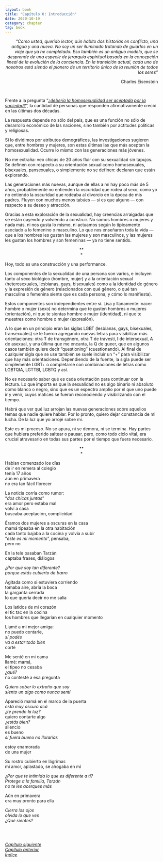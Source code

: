 ```yaml
---
layout: book
title: "Capítulo 0: Introducción"
date: 2020-10-19
category: chapter
tag: book
---
```


<p style="text-align: right">
<em>“Como usted, querido lector, aún habito dos historias en conflicto, una antigua y una nueva. No soy un ser iluminado tratando de guiarlos en un viaje que ya he completado. Eso también es un antiguo modelo, que se desprende de una especie de jerarquía espiritual basada en la concepción lineal de la evolución de la conciencia. En la transición actual, cada uno de nosotros está siendo el pionero de un territorio único de la reunión de todos los seres”</em></p>


<p style="text-align: right">
Charles Eisenstein</p>
<br>

Frente a la pregunta “_[¿debería la homosexualidad ser aceptada por la sociedad?](https://www.pewresearch.org/global/2020/06/25/global-divide-on-homosexuality-persists/)_”, la cantidad de personas que responden afirmativamente creció en las últimas dos décadas.

La respuesta depende no sólo del país, que es una función no sólo de desarrollo económico de las naciones, sino también por actitudes políticas y religiosas.

Si lo dividimos por atributos demográficos, las investigaciones sugieren que, entre hombres y mujeres, son estas últimas las que más aceptan la homosexualidad. Ocurre lo mismo con las generaciones más jóvenes.

No me extraña: veo chicas de 20 años fluir con su sexualidad sin tapujos. Se definen con respecto a su orientación sexual como homosexuales, bisexuales, pansexuales, o simplemente no se definen: declaran que están explorando.

Las generaciones más nuevas, aunque de ellas a mí hay poco más de 5 años, probablemente no entienden la oscuridad que rodea al sexo, como yo no entiendo la oscuridad que rodeaba al divorcio en la época de mis padres. Fluyen con muchos menos tabúes — si es que alguno — con respecto a su deseo y atracción.

Gracias a esta exploración de la sexualidad, hay creencias arraigadas que se están cayendo y volviendo a construir. No somos hombres o mujeres y nada más, ni nos gusta lo mismo, ni actuamos según lo típicamente asociado a lo femenino o masculino.
Lo que nos enseñaron toda la vida — que a los hombres les gustan las mujeres y son masculinos, y las mujeres les gustan los hombres y son femeninas — ya no tiene sentido.

<p style="text-align: center;">
**<br>
*<br>
</p>


Hoy, todo es una construcción y una performance.

Los componentes de la sexualidad de una persona son varios, e incluyen tanto al sexo biológico (hombre, mujer) y a la orientación sexual (heterosexuales, lesbianas, gays, bisexuales) como a la identidad de género y la expresión de género (relacionados con qué género, o qué tan masculina o femenina siente que es cada persona, y cómo lo manifiesta).

Estos componentes son independientes entre sí. Lisa y llanamente: nacer hombre o mujer (sexo) no determina que te gusten hombres o mujeres (orientación), ni que te sientas hombre o mujer (identidad), ni que te muestres como hombre o mujer (expresión).

A lo que en un principio eran las siglas LGBT (lesbianas, gays, bisexuales, transexuales) se le fueron agregando nuevas letras para visibilizar más orientaciones: otra T de transgénero, otra T de travesti, I de intersexual, A de asexual, y una última que me encanta, la Q de queer, que en algunos casos también quiere decir “questioning” (cuestionando). Al final de cualquier sigla que se use también se suele incluir un “+” para visibilizar que hay más orientaciones. Dependiendo de la fuente, la sigla puede ser simplemente LGBT+ o completarse con combinaciones de letras como LGBTQIA, LGTTBI, LGBTQ y así.

No es necesario saber qué es cada orientación para continuar con la lectura. Lo que importa es que la sexualidad no es algo binario ni absoluto como blanco o negro, sino que es un espectro amplio por el que uno puede ir y venir, cuyos matices se fueron reconociendo y visibilizando con el tiempo.

Habrá que ver qué luz arrojan las nuevas generaciones sobre aquellos temas que nadie quiere hablar. Por lo pronto, quiero dejar constancia de mi lucha. De la luz que yo arrojé sobre mí.

Este es mi proceso. No se apura, ni se demora, ni se termina.
Hay partes que hubiera preferido saltear o pausar, pero, como todo ciclo vital, era crucial atravesarlo en todas sus partes por el tiempo que fuera necesario.


<p style="text-align: center;">
**<br>
*<br>
</p>


Habían comenzado los días<br>
de ir en remera al colegio<br>
tenía 17 años<br>
aún en primavera<br>
no era tan fácil florecer<br>

La noticia corría como rumor:<br>
“_dos chicas juntas_”<br>
era amor pero estaba mal<br>
volví a casa<br>
buscaba aceptación, complicidad<br>

Éramos dos mujeres a oscuras en la casa<br>
mamá tipeaba en la otra habitación<br>
cada tanto bajaba a la cocina y volvía a subir<br>
“_este es mi momento_”, pensaba,<br> 
pero no<br>

En la tele pasaban Tarzán<br>
captaba frases, diálogos<br>

_¿Por qué soy tan diferente?_<br>
_porque estás cubierto de barro_<br>

Agitada como si estuviera corriendo<br>
tomaba aire, abría la boca<br>
la garganta cerrada<br>
lo que quería decir no me salía<br>

Los latidos de mi corazón<br>
el tic tac en la cocina<br>
los hombres que llegarían en cualquier momento<br>

Llamé a mi mejor amiga:<br>
no puedo contarle,<br>
_sí podés_<br>
_va a estar todo bien_<br>
corté<br>

Me senté en mi cama<br>
llamé: mamá,<br>
el tipeo no cesaba<br>
_¿qué?_<br>
no contesté a esa  pregunta<br>

_Quiero saber lo extraño que soy_<br>
_siento un algo como nunca sentí_<br>

Apareció mamá en el marco de la puerta<br>
_está muy oscuro acá_<br>
_¿te prendo la luz?_<br>
quiero contarte algo<br>
_¿estás bien?_<br>
silencio<br>
es bueno<br>
_si fuera bueno no llorarías_<br>

estoy enamorada<br>
de una mujer<br>

Su rostro cubierto en lágrimas<br>
mi amor, aplastado, se ahogaba en mí<br>

_¿Por que te intimida lo que es diferente a ti?_<br>
_Protege a la familia, Tarzán_<br>
_no te les acerques más_<br>

Aún en primavera<br>
era muy pronto para ella<br>

_Cierra los ojos_<br>
_olvida lo que ves_<br>
_¿Qué sientes?_


<br>
<br>

_[Capítulo siguiente](https://youngdel.fi/posts/chapter/2020/10/19/capitulo-1/)_<br>
_[Capítulo anterior](https://youngdel.fi/posts/chapter/2020/10/19/prologo/)_<br>
_[Índice](https://youngdel.fi/book.html)_

